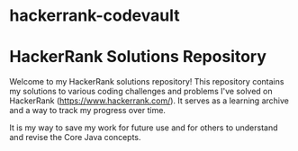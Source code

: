# hackerrank-codevault

# HackerRank Solutions Repository

Welcome to my HackerRank solutions repository! 
This repository contains my solutions to various coding challenges and problems I've solved on HackerRank (https://www.hackerrank.com/). It serves as a learning archive and a way to track my progress over time.

It is my way to save my work for future use and for others to understand and revise the Core Java concepts.



